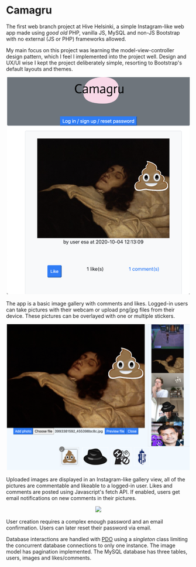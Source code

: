 # Camagru

The first web branch project at Hive Helsinki, a simple Instagram-like web app made using _good old_ PHP, vanilla JS, MySQL and non-JS Bootstrap with no external (JS or PHP) frameworks allowed.

My main focus on this project was learning the model-view-controller design pattern, which I feel I implemented into the project well. 
Design and UX/UI wise I kept the project deliberately simple, resorting to Bootstrap's default layouts and themes.

<p align="center">
 <img width="500" src="https://github.com/ehalmkro/Camagru/blob/master/mainview.png" />
</p>

The app is a basic image gallery with comments and likes. Logged-in users can take pictures with their webcam or upload png/jpg files from their device.
These pictures can be overlayed with one or multiple stickers.

<p align="center">
 <img width="500" src="https://github.com/ehalmkro/Camagru/blob/master/webcamview.png" />
</p>

Uploaded images are displayed in an Instagram-like gallery view, all of the pictures are commentable and likeable to a logged-in user. Likes and comments are posted using 
Javascript's fetch API. If enabled, users get email notifications on new comments in their pictures.

<p align="center">
 <img width="500" src="https://github.com/ehalmkro/Camagru/blob/master/gallery.gif" />
</p>

User creation requires a complex enough password and an email confirmation. Users can later reset their password via email. 

Database interactions are handled with [PDO](https://www.php.net/manual/en/book.pdo.php) using a _singleton_ class limiting the concurrent database connections to only one instance. The image model has pagination implemented. The MySQL database has three tables, users, images and likes/comments.

